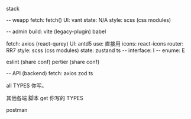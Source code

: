stack

-- weapp
fetch: fetch()
UI: vant
state: N/A
style: scss (css modules)


-- admin
build: vite (legacy-plugin) babel


fetch: axios (react-qurey)
UI: antd5
 use: 直接用
icons: react-icons
router: RR7
style: scss (css modules)
state: zustand
ts
 -- interface: I
 -- enume: E

eslint (share conf)
pertier (share conf)




-- API (backend)
fetch: axios
       zod ts

all TYPES 你写。 

其他各端 脚本 get 你写的 TYPES

postman
